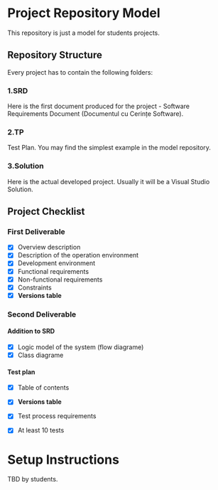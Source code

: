 # Project Repository Model
This repository is just a model for students projects.

## Repository Structure

Every project has to contain the following folders:

### 1.SRD
Here is the first document produced for the project - Software Requirements Document (Documentul cu Cerințe Software).

### 2.TP 
Test Plan. You may find the simplest example in the model repository.

### 3.Solution
Here is the actual developed project. Usually it will be a Visual Studio Solution.

## Project Checklist

### First Deliverable
- [x] Overview description
- [x] Description of the operation environment
- [x] Development environment
- [x] Functional requirements
- [x] Non-functional requirements
- [x] Constraints
- [x] **Versions table**

### Second Deliverable
#### Addition to SRD
- [x] Logic model of the system (flow diagrame)
- [x] Class diagrame
#### Test plan
- [x] Table of contents
- [x] **Versions table**
- [x] Test process requirements
- [x] At least 10 tests


# Setup Instructions
TBD by students.
